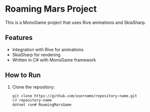 # Roaming Mars Project

This is a MonoGame project that uses Rive animations and SkiaSharp.

## Features
- Integration with Rive for animations
- SkiaSharp for rendering
- Written in C# with MonoGame framework

## How to Run
1. Clone the repository:
   ```bash
   git clone https://github.com/username/repository-name.git
   cd repository-name
   dotnet run# RoamingMarsGame
